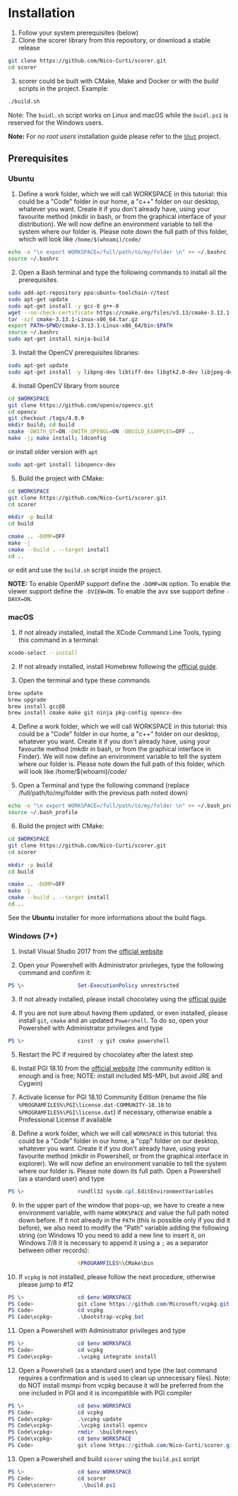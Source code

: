 
# Installation

1.  Follow your system prerequisites (below)
2.  Clone the scorer library from this repository, or download a stable release

```bash
git clone https://github.com/Nico-Curti/scorer.git
cd scorer
```

3. scorer could be built with CMake, Make and Docker or with the *build* scripts in the project.
Example:

```bash
./build.sh
```

Note: The `buidl.sh` script works on Linux and macOS while the `buidl.ps1` is reserved for the Windows users.

**Note:** For *no root users* installation guide please refer to the [`Shut`](https://github.com/Nico-Curti/shut) project.

## Prerequisites

### Ubuntu

1) Define a work folder, which we will call WORKSPACE in this tutorial: this could be a "Code" folder in our home, a "c++" folder on our desktop, whatever you want. Create it if you don't already have, using your favourite method (mkdir in bash, or from the graphical interface of your distribution). We will now define an environment variable to tell the system where our folder is. Please note down the full path of this folder, which will look like `/home/$(whoami)/code/`

```bash
echo -e "\n export WORKSPACE=/full/path/to/my/folder \n" >> ~/.bashrc
source ~/.bashrc
```

2) Open a Bash terminal and type the following commands to install all the prerequisites.

```bash
sudo add-apt-repository ppa:ubuntu-toolchain-r/test
sudo apt-get update
sudo apt-get install -y gcc-8 g++-8
wget --no-check-certificate https://cmake.org/files/v3.13/cmake-3.13.1-Linux-x86_64.tar.gz
tar -xzf cmake-3.13.1-Linux-x86_64.tar.gz
export PATH=$PWD/cmake-3.13.1-Linux-x86_64/bin:$PATH
source ~/.bashrc
sudo apt-get install ninja-build
```

3) Install the OpenCV prerequisites libraries:

```bash
sudo apt-get update
sudo apt-get install -y libpng-dev libtiff-dev libgtk2.0-dev libjpeg-dev libpng-dev libtiff-dev libjasper-dev libgtk2.0-dev libatlas-base-devgfortranwebp zlib1g-dev qt5-defaultlibvtk6-dev
```

4) Install OpenCV library from source

```bash
cd $WORKSPACE
git clone https://github.com/opencv/opencv.git
cd opencv
git checkout /tags/4.0.0
mkdir build; cd build
cmake -DWITH_QT=ON -DWITH_OPENGL=ON -DBUILD_EXAMPLES=OFF ..
make -j; make install; ldconfig
```

or install older version with `apt`

```bash
sudo apt-get install libopencv-dev
```

5) Build the project with CMake:

```bash
cd $WORKSPACE
git clone https://github.com/Nico-Curti/scorer.git
cd scorer

mkdir -p build
cd build

cmake .. -DOMP=OFF
make -j
cmake --build . --target install
cd ..
```

or edit and use the `build.sh` script inside the project.

**NOTE:** To enable OpenMP support define the `-DOMP=ON` option. To enable the viewer support define the `-DVIEW=ON`. To enable the avx sse support define `-DAVX=ON`.



### macOS

1) If not already installed, install the XCode Command Line Tools, typing this command in a terminal:

```bash
xcode-select --install
```

2) If not already installed, install Homebrew following the [official guide](https://brew.sh/index_it.html).

3) Open the terminal and type these commands

```bash
brew update
brew upgrade
brew install gcc@8
brew install cmake make git ninja pkg-config opencv-dev
```

4) Define a work folder, which we will call WORKSPACE in this tutorial: this could be a "Code" folder in our home, a "c++" folder on our desktop, whatever you want. Create it if you don't already have, using your favourite method (mkdir in bash, or from the graphical interface in Finder). We will now define an environment variable to tell the system where our folder is. Please note down the full path of this folder, which will look like /home/$(whoami)/code/

5) Open a Terminal and type the following command (replace /full/path/to/my/folder with the previous path noted down)

```bash
echo -e "\n export WORKSPACE=/full/path/to/my/folder \n" >> ~/.bash_profile
source ~/.bash_profile
```

6) Build the project with CMake:

```bash
cd $WORKSPACE
git clone https://github.com/Nico-Curti/scorer.git
cd scorer

mkdir -p build
cd build

cmake .. -DOMP=OFF
make -j
cmake --build . --target install
cd ..
```

See the **Ubuntu** installer for more informations about the build flags.


### Windows (7+)

1) Install Visual Studio 2017 from the [official website](https://www.visualstudio.com/)

2) Open your Powershell with Administrator privileges, type the following command and confirm it:

```PowerShell
PS \>                 Set-ExecutionPolicy unrestricted
```

3) If not already installed, please install chocolatey using the [official guide](http://chocolatey.org)

4) If you are not sure about having them updated, or even installed, please install `git`, `cmake` and an updated `Powershell`. To do so, open your Powershell with Administrator privileges and type

```PowerShell
PS \>                 cinst -y git cmake powershell
```

5) Restart the PC if required by chocolatey after the latest step

6) Install PGI 18.10 from the [official website](https://www.pgroup.com/products/community.htm) (the community edition is enough and is free; NOTE: install included MS-MPI, but avoid JRE and Cygwin)

7) Activate license for PGI 18.10 Community Edition (rename the file `%PROGRAMFILES%\PGI\license.dat-COMMUNITY-18.10` to `%PROGRAMFILES%\PGI\license.dat`) if necessary, otherwise enable a Professional License if available

8) Define a work folder, which we will call `WORKSPACE` in this tutorial: this could be a "Code" folder in our home, a "cpp" folder on our desktop, whatever you want. Create it if you don't already have, using your favourite method (mkdir in Powershell, or from the graphical interface in explorer). We will now define an environment variable to tell the system where our folder is. Please note down its full path. Open a Powershell (as a standard user) and type

```PowerShell
PS \>                 rundll32 sysdm.cpl,EditEnvironmentVariables
```

9) In the upper part of the window that pops-up, we have to create a new environment variable, with name `WORKSPACE` and value the full path noted down before.
If it not already in the `PATH` (this is possible only if you did it before), we also need to modify the "Path" variable adding the following string (on Windows 10 you need to add a new line to insert it, on Windows 7/8 it is necessary to append it using a `;` as a separator between other records):

```cmd
                      %PROGRAMFILES%\CMake\bin
```

10) If `vcpkg` is not installed, please follow the next procedure, otherwise please jump to #12

```PowerShell
PS \>                 cd $env:WORKSPACE
PS Code>              git clone https://github.com/Microsoft/vcpkg.git
PS Code>              cd vcpkg
PS Code\vcpkg>        .\bootstrap-vcpkg.bat
```

11) Open a Powershell with Administrator privileges and type

```PowerShell
PS \>                 cd $env:WORKSPACE
PS Code>              cd vcpkg
PS Code\vcpkg>        .\vcpkg integrate install
```

12) Open a Powershell (as a standard user) and type (the last command requires a confirmation and is used to clean up unnecessary files). Note: do NOT install msmpi from vcpkg because it will be preferred from the one included in PGI and it is incompatible with PGI compiler

```PowerShell
PS \>                 cd $env:WORKSPACE
PS Code>              cd vcpkg
PS Code\vcpkg>        .\vcpkg update
PS Code\vcpkg>        .\vcpkg install opencv
PS Code\vcpkg>        rmdir .\buildtrees\
PS Code\vcpkg>        cd $env:WORKSPACE
PS Code>              git clone https://github.com/Nico-Curti/scorer.git
```

13) Open a Powershell and build `scorer` using the `build.ps1` script

```PowerShell
PS \>                 cd $env:WORKSPACE
PS Code>              cd scorer
PS Code\scorer>        .\build.ps1
```
